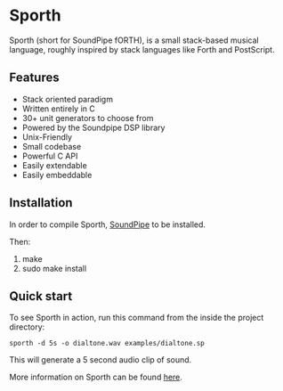 # Sporth

Sporth (short for SoundPipe fORTH), is a small stack-based musical language, roughly
inspired by stack languages like Forth and PostScript.

## Features

- Stack oriented paradigm
- Written entirely in C
- 30+ unit generators to choose from
- Powered by the Soundpipe DSP library
- Unix-Friendly
- Small codebase
- Powerful C API
- Easily extendable
- Easily embeddable


## Installation

In order to compile Sporth, [SoundPipe](http://www.github.com/PaulBatchelor/soundpipe.git) 
to be installed. 

Then:

1. make
2. sudo make install

## Quick start

To see Sporth in action, run this command from the inside the project directory:

```
sporth -d 5s -o dialtone.wav examples/dialtone.sp 
```

This will generate a 5 second audio clip of sound.

More information on Sporth can be found 
[here](http://paulbatchelor.github.io/proj/sporth.html).
